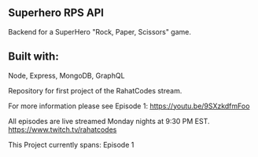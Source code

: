 ## Superhero RPS API

Backend for a SuperHero "Rock, Paper, Scissors" game.

## Built with:

Node, Express, MongoDB, GraphQL

Repository for first project of the RahatCodes stream.

For more information please see Episode 1:
https://youtu.be/9SXzkdfmFoo

All episodes are live streamed Monday nights at 9:30 PM EST.
https://www.twitch.tv/rahatcodes

This Project currently spans:
Episode 1
